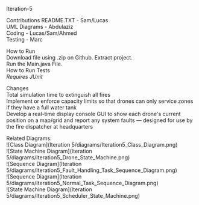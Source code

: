 Iteration-5

Contributions
README.TXT - Sam/Lucas <br/>
UML Diagrams - Abdulaziz <br/>
Coding - Lucas/Sam/Ahmed <br/>
Testing - Marc <br/>

How to Run <br/>
Download file using .zip on Github. Extract project. <br/>
Run the Main.java File.
<br/>
How to Run Tests <br/>
*Requires JUnit* <br/>


Changes <br/>
Total simulation time to extinguish all fires <br/>
Implement or enforce capacity limits so that drones can only service zones if they have a full water tank <br/>
Develop a real-time display console GUI to show each drone's current position on a map/grid and report any system faults — designed for use by the fire dispatcher at headquarters <br/>

Related Diagrams:  
![Class Diagram](Iteration 5/diagrams/Iteration5_Class_Diagram.png)  
![State Machine Diagram](Iteration 5/diagrams/Iteration5_Drone_State_Machine.png)  
![Sequence Diagram](Iteration 5/diagrams/Iteration5_Fault_Handling_Task_Sequence_Diagram.png)  
![Sequence Diagram](Iteration 5/diagrams/Iteration5_Normal_Task_Sequence_Diagram.png)  
![State Machine Diagram](Iteration 5/diagrams/Iteration5_Scheduler_State_Machine.png)
